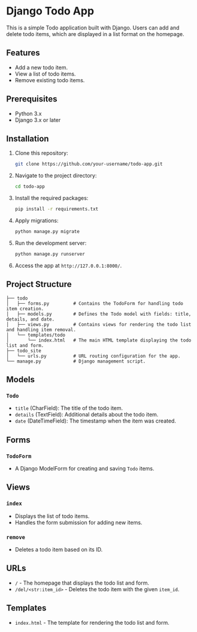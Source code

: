 # Django Todo App

This is a simple Todo application built with Django. Users can add and delete todo items, which are displayed in a list format on the homepage.

## Features

- Add a new todo item.
- View a list of todo items.
- Remove existing todo items.

## Prerequisites

- Python 3.x
- Django 3.x or later

## Installation

1. Clone this repository:

   ```bash
   git clone https://github.com/your-username/todo-app.git
   ```

2. Navigate to the project directory:

   ```bash
   cd todo-app
   ```
   
4. Install the required packages:

   ```bash
   pip install -r requirements.txt
   ```

5. Apply migrations:

   ```bash
   python manage.py migrate
   ```

6. Run the development server:

   ```bash
   python manage.py runserver
   ```

7. Access the app at `http://127.0.0.1:8000/`.

## Project Structure

```plaintext
├── todo
│   ├── forms.py         # Contains the TodoForm for handling todo item creation.
│   ├── models.py        # Defines the Todo model with fields: title, details, and date.
│   ├── views.py         # Contains views for rendering the todo list and handling item removal.
│   └── templates/todo
│       └── index.html   # The main HTML template displaying the todo list and form.
├── todo_site
│   └── urls.py          # URL routing configuration for the app.
└── manage.py            # Django management script.
```

## Models

### `Todo`

- `title` (CharField): The title of the todo item.
- `details` (TextField): Additional details about the todo item.
- `date` (DateTimeField): The timestamp when the item was created.

## Forms

### `TodoForm`

- A Django ModelForm for creating and saving `Todo` items.

## Views

### `index`

- Displays the list of todo items.
- Handles the form submission for adding new items.

### `remove`

- Deletes a todo item based on its ID.

## URLs

- `/` - The homepage that displays the todo list and form.
- `/del/<str:item_id>` - Deletes the todo item with the given `item_id`.

## Templates

- `index.html` - The template for rendering the todo list and form.
